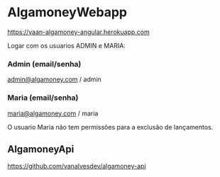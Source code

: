 # AlgamoneyWebapp

https://vaan-algamoney-angular.herokuapp.com


Logar com os usuarios ADMIN e MARIA:

### Admin (email/senha)
admin@algamoney.com / admin

### Maria (email/senha)
maria@algamoney.com / maria

O usuario Maria não tem permissões para a exclusão de lançamentos.


## AlgamoneyApi

https://github.com/vanalvesdev/algamoney-api
